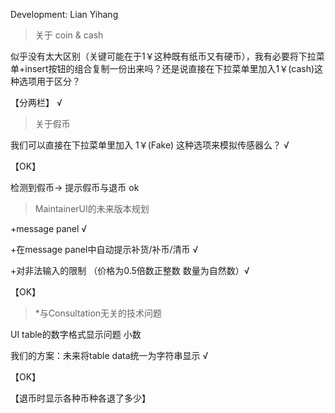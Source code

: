 Development: Lian Yihang

> 关于 coin & cash

似乎没有太大区别（关键可能在于1￥这种既有纸币又有硬币），我有必要将下拉菜单+insert按钮的组合复制一份出来吗？还是说直接在下拉菜单里加入1￥(cash)这种选项用于区分？

【分两栏】 √



> 关于假币

我们可以直接在下拉菜单里加入 1￥(Fake) 这种选项来模拟传感器么？  √

【OK】

检测到假币-> 提示假币与退币 ok



> MaintainerUI的未来版本规划

+message panel √

+在message panel中自动提示补货/补币/清币 √

+对非法输入的限制 （价格为0.5倍数正整数 数量为自然数）√

【OK】



> *与Consultation无关的技术问题

UI table的数字格式显示问题 小数

我们的方案：未来将table data统一为字符串显示 √

【OK】



【退币时显示各种币种各退了多少】

